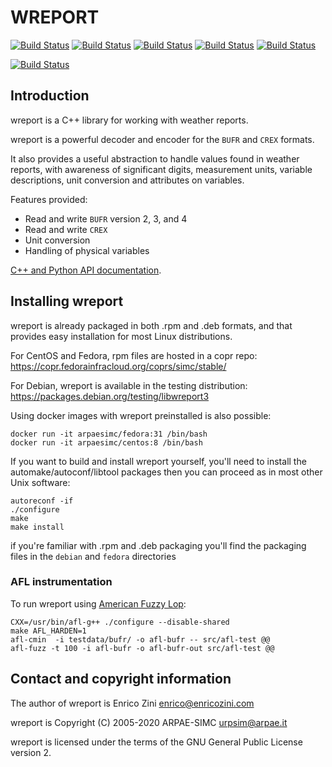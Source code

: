 # WREPORT

[![Build Status](https://badges.herokuapp.com/travis/ARPA-SIMC/wreport?branch=master&env=DOCKER_IMAGE=centos:7&label=centos7)](https://travis-ci.org/ARPA-SIMC/wreport)
[![Build Status](https://badges.herokuapp.com/travis/ARPA-SIMC/wreport?branch=master&env=DOCKER_IMAGE=centos:8&label=centos8)](https://travis-ci.org/ARPA-SIMC/wreport)
[![Build Status](https://badges.herokuapp.com/travis/ARPA-SIMC/wreport?branch=master&env=DOCKER_IMAGE=fedora:30&label=fedora30)](https://travis-ci.org/ARPA-SIMC/wreport)
[![Build Status](https://badges.herokuapp.com/travis/ARPA-SIMC/wreport?branch=master&env=DOCKER_IMAGE=fedora:31&label=fedora31)](https://travis-ci.org/ARPA-SIMC/wreport)
[![Build Status](https://badges.herokuapp.com/travis/ARPA-SIMC/wreport?branch=master&env=DOCKER_IMAGE=fedora:rawhide&label=fedorarawhide)](https://travis-ci.org/ARPA-SIMC/wreport)

[![Build Status](https://copr.fedorainfracloud.org/coprs/simc/stable/package/wreport/status_image/last_build.png)](https://copr.fedorainfracloud.org/coprs/simc/stable/package/wreport/)

## Introduction

wreport is a C++ library for working with weather reports.

wreport is a powerful decoder and encoder for the `BUFR` and `CREX` formats.

It also provides a useful abstraction to handle values found in weather
reports, with awareness of significant digits, measurement units, variable
descriptions, unit conversion and attributes on variables.

Features provided:

- Read and write `BUFR` version 2, 3, and 4
- Read and write `CREX`
- Unit conversion
- Handling of physical variables

[C++ and Python API documentation](https://arpa-simc.github.io/wreport/).

## Installing wreport

wreport is already packaged in both .rpm and .deb formats, and that provides
easy installation for most Linux distributions.

For CentOS and Fedora, rpm files are hosted in a copr repo:
https://copr.fedorainfracloud.org/coprs/simc/stable/

For Debian, wreport is available in the testing distribution:
https://packages.debian.org/testing/libwreport3

Using docker images with wreport preinstalled is also possible:

```
docker run -it arpaesimc/fedora:31 /bin/bash
docker run -it arpaesimc/centos:8 /bin/bash
```

If you want to build and install wreport yourself, you'll need to install the
automake/autoconf/libtool packages then you can proceed as in most other Unix 
software:

```
autoreconf -if 
./configure
make
make install
```

if you're familiar with .rpm and .deb packaging you'll find the packaging 
files in the `debian` and `fedora` directories

### AFL instrumentation

To run wreport using [American Fuzzy Lop](http://lcamtuf.coredump.cx/afl/):

    CXX=/usr/bin/afl-g++ ./configure --disable-shared
    make AFL_HARDEN=1
    afl-cmin  -i testdata/bufr/ -o afl-bufr -- src/afl-test @@
    afl-fuzz -t 100 -i afl-bufr -o afl-bufr-out src/afl-test @@

## Contact and copyright information

The author of wreport is Enrico Zini <enrico@enricozini.com>

wreport is Copyright (C) 2005-2020 ARPAE-SIMC <urpsim@arpae.it>

wreport is licensed under the terms of the GNU General Public License version
2.

